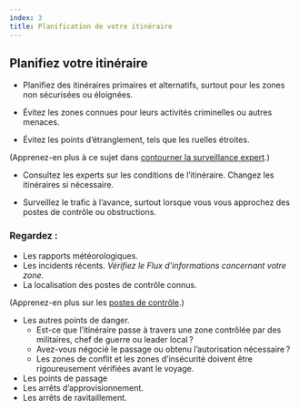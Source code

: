 ```yaml
---
index: 3
title: Planification de votre itinéraire
---
```

## Planifiez votre itinéraire

*   Planifiez des itinéraires primaires et alternatifs, surtout pour les zones non sécurisées ou éloignées.

*   Évitez les zones connues pour leurs activités criminelles ou autres menaces.

*   Évitez les points d’étranglement, tels que les ruelles étroites.

(Apprenez-en plus à ce sujet dans [contourner la surveillance expert](umbrella://incident-response/counter-surveillance/expert).)

*   Consultez les experts sur les conditions de l’itinéraire. Changez les itinéraires si nécessaire.

*   Surveillez le trafic à l’avance, surtout lorsque vous vous approchez des postes de contrôle ou obstructions.

### Regardez :

*   Les rapports météorologiques.
*   Les incidents récents. *Vérifiez le Flux d’informations concernant votre zone.*
*   La localisation des postes de contrôle connus.

(Apprenez-en plus sur les [postes de contrôle](umbrella://travel/checkpoints).)

*   Les autres points de danger.
    * Est-ce que l’itinéraire passe à travers une zone contrôlée par des militaires, chef de guerre ou leader local ?
    * Avez-vous négocié le passage ou obtenu l’autorisation nécessaire ?
    * Les zones de conflit et les zones d’insécurité doivent être rigoureusement vérifiées avant le voyage.
*   Les points de passage
*   Les arrêts d’approvisionnement.
*   Les arrêts de ravitaillement.